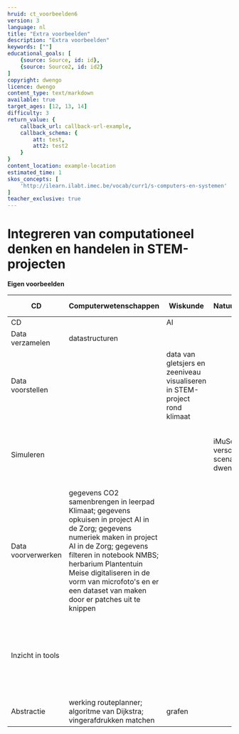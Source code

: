 ```yaml
---
hruid: ct_voorbeelden6
version: 3
language: nl
title: "Extra voorbeelden"
description: "Extra voorbeelden"
keywords: [""]
educational_goals: [
    {source: Source, id: id}, 
    {source: Source2, id: id2}
]
copyright: dwengo
licence: dwengo
content_type: text/markdown
available: true
target_ages: [12, 13, 14]
difficulty: 3
return_value: {
    callback_url: callback-url-example,
    callback_schema: {
        att: test,
        att2: test2
    }
}
content_location: example-location
estimated_time: 1
skos_concepts: [
    'http://ilearn.ilabt.imec.be/vocab/curr1/s-computers-en-systemen'
]
teacher_exclusive: true
---
```

# Integreren van computationeel denken en handelen in STEM-projecten 

**Eigen voorbeelden**

|**CD**|**Computerwetenschappen**|**Wiskunde**|**Natuurwetenschappen**|**Sociale wetenschappen**|**Taal en kunst**|
|---------------|------------------------|-----|-------|----------------------------|------------|
|CD||AI|||sentimentanalyse|
|Data verzamelen|datastructuren|||||
|Data voorstellen||data van gletsjers en zeeniveau visualiseren in STEM-project rond klimaat||||
|Simuleren|||iMuSciCa workbench; verschillende scenario's binnen dwenguino simulator||iMuSciCa workbench; verschillende scenario's binnen dwenguino simulator|
|Data voorverwerken|gegevens CO2 samenbrengen in leerpad Klimaat; gegevens opkuisen in project AI in de Zorg; gegevens numeriek maken in project AI in de Zorg; gegevens filteren in notebook NMBS; herbarium Plantentuin Meise digitaliseren in de vorm van microfoto's en er een dataset van maken door er patches uit te knippen|||||
|Inzicht in tools||||begrijpen waarom beslissingsboom soms wordt verkozen boven een diep neuraal netwerk (zie project AI in de Zorg)||
|Abstractie|werking routeplanner; algoritme van Dijkstra; vingerafdrukken matchen|grafen||
